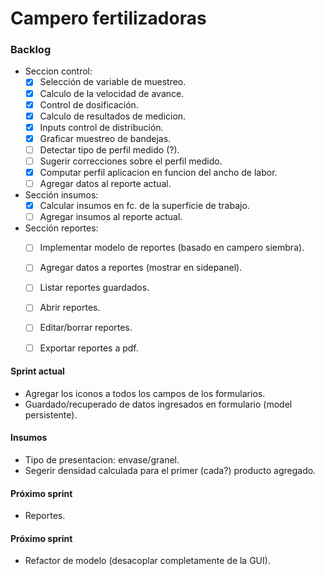 # Campero fertilizadoras

### Backlog

  - Seccion control:  
    - [x] Selección de variable de muestreo.  
    - [x] Calculo de la velocidad de avance.  
    - [x] Control de dosificación.  
    - [x] Calculo de resultados de medicion.  
    - [x] Inputs control de distribución.  
    - [x] Graficar muestreo de bandejas.  
    - [ ] Detectar tipo de perfil medido (?).  
    - [ ] Sugerir correcciones sobre el perfil medido.  
    - [x] Computar perfil aplicacion en funcion del ancho de labor.  
    - [ ] Agregar datos al reporte actual.  
  - Sección insumos:  
    - [x] Calcular insumos en fc. de la superficie de trabajo.  
    - [ ] Agregar insumos al reporte actual.  
  - Sección reportes:  
    - [ ] Implementar modelo de reportes (basado en campero siembra).  
    - [ ] Agregar datos a reportes (mostrar en sidepanel).  
    - [ ] Listar reportes guardados.  
    - [ ] Abrir reportes.  
    - [ ] Editar/borrar reportes.  
    - [ ] Exportar reportes a pdf.  


#### Sprint actual
  - Agregar los iconos a todos los campos de los formularios.  
  - Guardado/recuperado de datos ingresados en formulario (model persistente).  

#### Insumos
  - Tipo de presentacion: envase/granel.  
  - Segerir densidad calculada para el primer (cada?) producto agregado.  

#### Próximo sprint
  - Reportes.  

#### Próximo sprint
  - Refactor de modelo (desacoplar completamente de la GUI).
